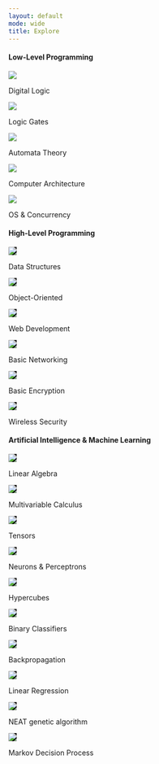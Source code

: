 ```yaml
---
layout: default
mode: wide
title: Explore
---
```

<div class="topic">
    <div class="topic-title"><h4>Low-Level Programming</h4></div>
    <div class="portal-container">
        <div class="portal zoom small">
            <a href="/Low-Level Programming/Digital Logic.html">
                <div class="portal-image"><img class="something" src="/Assets/images/truth_table_dark.png"></div>
            </a>
            <div class="portal-title">
                <p>Digital Logic</p>
            </div>
        </div>
        <div class="portal zoom small">
            <a href="/Low-Level Programming/Logic Gates.html">
                <div class="portal-image"><img class="something" src="/Assets/images/ttl_logic_portal_dark.png"></div>
            </a>
            <div class="portal-title">
                <p>Logic Gates</p>
            </div>
        </div>
        <div class="portal zoom small">
            <a href="/Low-Level Programming/Automata Theory.html">
                <div class="portal-image"><img class="something" src="/Assets/images/simple_dfa_dark.png"></div>
            </a>
            <div class="portal-title">
                <p>Automata Theory</p>
            </div>
        </div>
        <div class="portal zoom small">
            <a href="/Low-Level Programming/Computer Architecture.html">
                <div class="portal-image"><img class="something" src="/Assets/images/4-cube_dark.png"></div>
            </a>
            <div class="portal-title">
                <p>Computer Architecture</p>
            </div>
        </div>
        <div class="portal zoom small">
            <a href="/Low-Level Programming/Concurrency%20%26%20Operating%20Systems.html">
                <div class="portal-image"><img class="something" src="/Assets/images/4-cube_dark.png"></div>
            </a>
            <div class="portal-title">
                <p>OS & Concurrency</p>
            </div>
        </div>
    </div>
</div>


<div class="topic">
    <div class="topic-title"><h4>High-Level Programming</h4></div>
    <div class="portal-container">
        <div class="portal zoom small">
            <a href="/High-Level Programming/data structures and algorithms.html">
                <div class="portal-image">
                    <img style="background-color: black" src="/Assets/images/4-cube_dark.png">
                </div>
            </a>
            <div class="portal-title">
                <p>Data Structures</p>
            </div>
        </div>
        <div class="portal zoom small">
            <a href="/High-Level Programming/object-oriented programming.html">
                <div class="portal-image"><img style="background-color: black" src="/Assets/images/oop_portal.png"></div>
            </a>
            <div class="portal-title">
                <p>Object-Oriented</p>
            </div>
        </div>
        <div class="portal zoom small">
            <a href="/High-Level Programming/web development.html">           
                <div class="portal-image">
                    <img style="background-color: black" src="/Assets/images/webdev_portal_dark.png">
                </div>
            </a><div class="portal-title">
                <p>Web Development</p>
            </div>
        </div>
        <div class="portal zoom small">
            <a href="/High-Level Programming/Fundamentals of Networking.html">
                <div class="portal-image">
                    <img style="background-color: black" src="/Assets/images/basic_nets_portal.png">
                </div>
            </a>
            <div class="portal-title">
                <p>Basic Networking</p>
            </div>
        </div>
        <div class="portal zoom small">
            <a href="/High-Level Programming/Fundamentals of Encryption.html">
                <div class="portal-image">
                    <img style="background-color: black" src="/Assets/images/basic_encryption_portal.png">
                </div>
            </a>
            <div class="portal-title">
                <p>Basic Encryption</p>
            </div>
        </div>
        <div class="portal zoom small">
            <a href="/High-Level Programming/Wireless Security.html">
                <div class="portal-image">
                    <img style="background-color: black" src="/Assets/images/wireless_security_portal.png">
                </div>
            </a>
            <div class="portal-title">
                <p>Wireless Security</p>
            </div>
        </div>
    </div>
</div>


<div class="topic">
    <div class="topic-title"><h4>Artificial Intelligence & Machine Learning</h4></div>
    <div class="portal-container">
        <div class="portal zoom small">
            <a href="/AI&ML/Linear Algebra.html">
                <div class="portal-image">
                    <img style="background-color: black" src="/Assets/images/linear_algebra_portal.png">
                </div>
            </a>
            <div class="portal-title">
                <p>Linear Algebra</p>
            </div>
        </div>
        <div class="portal zoom small">
            <a href="/AI&ML/Multivariable Calculus.html">
            <div class="portal-image">
                    <img style="background-color: black" src="/Assets/images/multivar_calc_portal.png">
                </div>
            </a>
            <div class="portal-title">
                <p>Multivariable Calculus</p>
            </div>
        </div>
        <div class="portal zoom small">
            <a href="/AI&ML/Tensors.html">
            <div class="portal-image">
                    <img style="background-color: black" src="/Assets/images/blank_4_cube.png">
                </div>
            </a>
            <div class="portal-title">
                <p>Tensors</p>
            </div>
        </div>
        <div class="portal zoom small">
            <a href="/AI&ML/Neurons & Perceptrons.html">
            <div class="portal-image">
                    <img style="background-color: black" src="/Assets/images/basic_nn_dark.png">
                </div>
            </a>
            <div class="portal-title">
                <p>Neurons & Perceptrons</p>
            </div>
        </div>
        <div class="portal zoom small">
            <a href="/AI&ML/Hypercubes.html">
            <div class="portal-image">
                    <img style="background-color: black" src="/Assets/images/blank_4_cube.png">
                </div>
            </a>
            <div class="portal-title">
                <p>Hypercubes</p>
            </div>
        </div>
        <div class="portal zoom small">
            <a href="/AI&ML/Binary Classifiers.html">
            <div class="portal-image">
                    <img style="background-color: black" src="/Assets/images/binary_classifier_portal.png">
                </div>
            </a>
            <div class="portal-title">
                <p>Binary Classifiers</p>
            </div>
        </div>
        <div class="portal zoom small">
            <a href="/AI&ML/Gradient Descent & Backpropagation.html">
            <div class="portal-image">
                    <img style="background-color: black" src="/Assets/images/backprop_portal.png">
                </div>
            </a>
            <div class="portal-title">
                <p>Backpropagation</p>
            </div>
        </div>
        <div class="portal zoom small">
            <a href="/AI&ML/linear regression.html">
            <div class="portal-image">
                    <img style="background-color: black" src="/Assets/images/linear_regression_portal.png">
                </div>
            </a>
            <div class="portal-title">
                <p>Linear Regression</p>
            </div>
        </div>
        <div class="portal zoom small">
            <a href="/AI&ML/NEAT.html">
            <div class="portal-image">
                    <img style="background-color: black" src="/Assets/images/NEAT_portal_dark.png">
                </div>
            </a>
            <div class="portal-title">
                <p>NEAT genetic algorithm</p>
            </div>
        </div>
        <div class="portal zoom small">
            <a href="/AI&ML/Markov Decision Process.html">
            <div class="portal-image">
                    <img style="background-color: black" src="/Assets/images/markov_portal.png">
                </div>
            </a>
            <div class="portal-title">
                <p>Markov Decision Process</p>
            </div>
        </div>
    </div>
</div>
